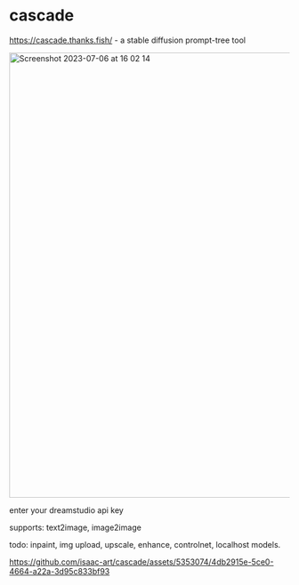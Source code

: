 # cascade

https://cascade.thanks.fish/ - a stable diffusion prompt-tree tool


<img width="801" alt="Screenshot 2023-07-06 at 16 02 14" src="https://github.com/isaac-art/cascade/assets/5353074/834698fd-0ff0-4b38-9637-8116eede4ca7">



enter your dreamstudio api key

supports: text2image, image2image

todo: inpaint, img upload, upscale, enhance, controlnet, localhost models.


https://github.com/isaac-art/cascade/assets/5353074/4db2915e-5ce0-4664-a22a-3d95c833bf93

